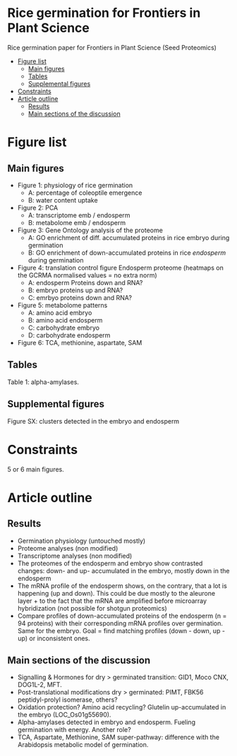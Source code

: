 # Rice germination for Frontiers in Plant Science

Rice germination paper for Frontiers in Plant Science (Seed Proteomics)

<!-- MarkdownTOC autolink="true" -->

- [Figure list](#figure-list)
    - [Main figures](#main-figures)
    - [Tables](#tables)
    - [Supplemental figures](#supplemental-figures)
- [Constraints](#constraints)
- [Article outline](#article-outline)
    - [Results](#results)
    - [Main sections of the discussion](#main-sections-of-the-discussion)

<!-- /MarkdownTOC -->

# Figure list

## Main figures
- Figure 1: physiology of rice germination
    - A: percentage of coleoptile emergence
    - B: water content uptake
- Figure 2: PCA 
   - A: transcriptome emb / endosperm
   - B: metabolome emb / endosperm 
- Figure 3: Gene Ontology analysis of the proteome
    - A: GO enrichment of diff. accumulated proteins in rice embryo during germination
    - B: GO enrichment of down-accumulated proteins in rice _endosperm_ during germination
- Figure 4: translation control figure Endosperm proteome (heatmaps on the GCRMA normalised values = no extra norm)
  - A: endosperm Proteins down and RNA?
  - B: embryo proteins up and RNA?
  - C: emrbyo proteins down and RNA?
- Figure 5: metabolome patterns
  - A: amino acid embryo
  - B: amino acid endosperm
  - C: carbohydrate embryo
  - D: carbohydrate endosperm
- Figure 6: TCA, methionine, aspartate, SAM

## Tables

Table 1: alpha-amylases.

## Supplemental figures

Figure SX: clusters detected in the embryo and endosperm

# Constraints
5 or 6 main figures. 

# Article outline

## Results
- Germination physiology (untouched mostly)
- Proteome analyses (non modified)
- Transcriptome analyses (non modified)
- The proteomes of the endosperm and embryo show contrasted changes: down- and up- accumulated in the embryo, mostly down in the endosperm
- The mRNA profile of the endosperm shows, on the contrary, that a lot is happening (up and down). This could be due mostly to the aleurone layer + to the fact that the mRNA are amplified before microarray hybridization (not possible for shotgun proteomics)
- Compare profiles of down-accumulated proteins of the endosperm (n = 94 proteins) with their corresponding mRNA profiles over germination. Same for the embryo. Goal = find matching profiles (down - down, up - up) or inconsistent ones.  

## Main sections of the discussion
- Signalling & Hormones for dry > germinated transition: GID1, Moco CNX, DOG1L-2, MFT.    
- Post-translational modifications dry > germinated: PIMT, FBK56 peptidyl-prolyl isomerase, others?  
- Oxidation protection? Amino acid recycling? Glutelin up-accumulated in the embryo (LOC_Os01g55690).  
- Alpha-amylases detected in embryo and endosperm. Fueling germination with energy. Another role?  
- TCA, Aspartate, Methionine, SAM super-pathway: difference with the Arabidopsis metabolic model of germination.  




